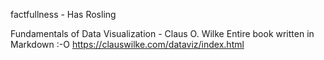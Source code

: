 factfullness - Has Rosling

Fundamentals of Data Visualization - Claus O. Wilke
Entire book written in Markdown :-O
https://clauswilke.com/dataviz/index.html

